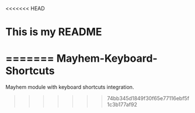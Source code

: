 <<<<<<< HEAD
# This is my README
=======
Mayhem-Keyboard-Shortcuts
=========================

Mayhem module with keyboard shortcuts integration.
>>>>>>> 74bb345d1849f30f65e77116ebf5f1c3b177af92

